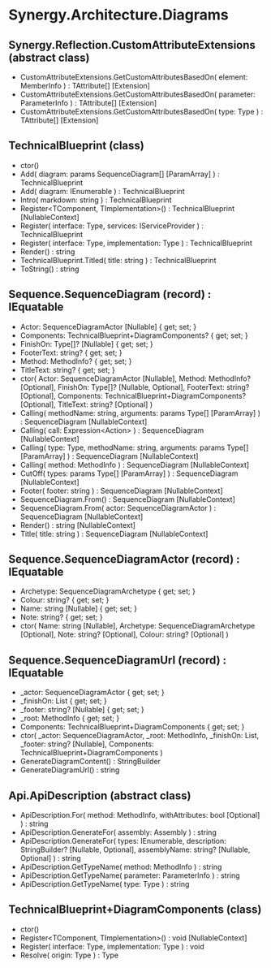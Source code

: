 ﻿# Synergy.Architecture.Diagrams

## Synergy.Reflection.CustomAttributeExtensions (abstract class)
 - CustomAttributeExtensions.GetCustomAttributesBasedOn<TAttribute>(
     element: MemberInfo
   ) : TAttribute[] [Extension]
 - CustomAttributeExtensions.GetCustomAttributesBasedOn<TAttribute>(
     parameter: ParameterInfo
   ) : TAttribute[] [Extension]
 - CustomAttributeExtensions.GetCustomAttributesBasedOn<TAttribute>(
     type: Type
   ) : TAttribute[] [Extension]

## TechnicalBlueprint (class)
 - ctor()
 - Add(
     diagram: params SequenceDiagram[] [ParamArray]
   ) : TechnicalBlueprint
 - Add(
     diagram: IEnumerable<SequenceDiagram>
   ) : TechnicalBlueprint
 - Intro(
     markdown: string
   ) : TechnicalBlueprint
 - Register<TComponent, TImplementation>() : TechnicalBlueprint [NullableContext]
 - Register(
     interface: Type,
     services: IServiceProvider
   ) : TechnicalBlueprint
 - Register(
     interface: Type,
     implementation: Type
   ) : TechnicalBlueprint
 - Render() : string
 - TechnicalBlueprint.Titled(
     title: string
   ) : TechnicalBlueprint
 - ToString() : string

## Sequence.SequenceDiagram (record) : IEquatable<SequenceDiagram>
 - Actor: SequenceDiagramActor [Nullable] { get; set; }
 - Components: TechnicalBlueprint+DiagramComponents? { get; set; }
 - FinishOn: Type[]? [Nullable] { get; set; }
 - FooterText: string? { get; set; }
 - Method: MethodInfo? { get; set; }
 - TitleText: string? { get; set; }
 - ctor(
     Actor: SequenceDiagramActor [Nullable],
     Method: MethodInfo? [Optional],
     FinishOn: Type[]? [Nullable, Optional],
     FooterText: string? [Optional],
     Components: TechnicalBlueprint+DiagramComponents? [Optional],
     TitleText: string? [Optional]
   )
 - Calling<T>(
     methodName: string,
     arguments: params Type[] [ParamArray]
   ) : SequenceDiagram [NullableContext]
 - Calling<T>(
     call: Expression<Action<T>>
   ) : SequenceDiagram [NullableContext]
 - Calling(
     type: Type,
     methodName: string,
     arguments: params Type[] [ParamArray]
   ) : SequenceDiagram [NullableContext]
 - Calling(
     method: MethodInfo
   ) : SequenceDiagram [NullableContext]
 - CutOff(
     types: params Type[] [ParamArray]
   ) : SequenceDiagram [NullableContext]
 - Footer(
     footer: string
   ) : SequenceDiagram [NullableContext]
 - SequenceDiagram.From<T>() : SequenceDiagram [NullableContext]
 - SequenceDiagram.From(
     actor: SequenceDiagramActor
   ) : SequenceDiagram [NullableContext]
 - Render() : string [NullableContext]
 - Title(
     title: string
   ) : SequenceDiagram [NullableContext]

## Sequence.SequenceDiagramActor (record) : IEquatable<SequenceDiagramActor>
 - Archetype: SequenceDiagramArchetype { get; set; }
 - Colour: string? { get; set; }
 - Name: string [Nullable] { get; set; }
 - Note: string? { get; set; }
 - ctor(
     Name: string [Nullable],
     Archetype: SequenceDiagramArchetype [Optional],
     Note: string? [Optional],
     Colour: string? [Optional]
   )

## Sequence.SequenceDiagramUrl (record) : IEquatable<SequenceDiagramUrl>
 - _actor: SequenceDiagramActor { get; set; }
 - _finishOn: List<Type> { get; set; }
 - _footer: string? [Nullable] { get; set; }
 - _root: MethodInfo { get; set; }
 - Components: TechnicalBlueprint+DiagramComponents { get; set; }
 - ctor(
     _actor: SequenceDiagramActor,
     _root: MethodInfo,
     _finishOn: List<Type>,
     _footer: string? [Nullable],
     Components: TechnicalBlueprint+DiagramComponents
   )
 - GenerateDiagramContent() : StringBuilder
 - GenerateDiagramUrl() : string

## Api.ApiDescription (abstract class)
 - ApiDescription.For(
     method: MethodInfo,
     withAttributes: bool [Optional]
   ) : string
 - ApiDescription.GenerateFor(
     assembly: Assembly
   ) : string
 - ApiDescription.GenerateFor(
     types: IEnumerable<Type>,
     description: StringBuilder? [Nullable, Optional],
     assemblyName: string? [Nullable, Optional]
   ) : string
 - ApiDescription.GetTypeName(
     method: MethodInfo
   ) : string
 - ApiDescription.GetTypeName(
     parameter: ParameterInfo
   ) : string
 - ApiDescription.GetTypeName(
     type: Type
   ) : string

## TechnicalBlueprint+DiagramComponents (class)
 - ctor()
 - Register<TComponent, TImplementation>() : void [NullableContext]
 - Register(
     interface: Type,
     implementation: Type
   ) : void
 - Resolve(
     origin: Type
   ) : Type

